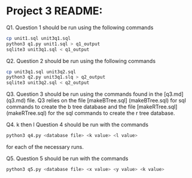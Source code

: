# Project 3 README:

Q1. 
Question 1 should be run using the following commands

``` bash
cp unit1.sql unit3q1.sql
python3 q1.py unit1.sql > q1_output
sqlite3 unit3q1.sql < q1_output
```

Q2. 
Question 2 should be run using the following commands

``` bash
cp unit3q1.sql unit3q2.sql
python3 q2.py unit3q1.slq > q2_output
sqlite3 unit3q2.sql < q2_output
```
Q3.
Question 3 should be run using the commands found in the [q3.md] (q3.md) file.
Q3 relies on the file [makeBTree.sql] (makeBTree.sql) for sql commands to create the b tree database
and the file [makeRTree.sql] (makeRTree.sql) for the sql commands to create the r tree database.

Q4. k then l
Question 4 should be run with the commands

``` bash
python3 q4.py <database file> <k value> <l value>
```
for each of the necessary runs. 

Q5. 
Question 5 should be run with the commands

``` bash
python3 q5.py <database file> <x value> <y value> <k value>
```



